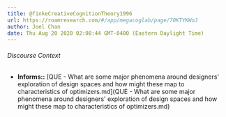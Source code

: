 ```yaml
---
title: @finkeCreativeCognitionTheory1996
url: https://roamresearch.com/#/app/megacoglab/page/70KTYKWoJ
author: Joel Chan
date: Thu Aug 20 2020 02:08:44 GMT-0400 (Eastern Daylight Time)
---
```




###### Discourse Context

- **Informs::** [QUE - What are some major phenomena around designers' exploration of design spaces and how might these map to characteristics of optimizers.md](QUE - What are some major phenomena around designers' exploration of design spaces and how might these map to characteristics of optimizers.md)
